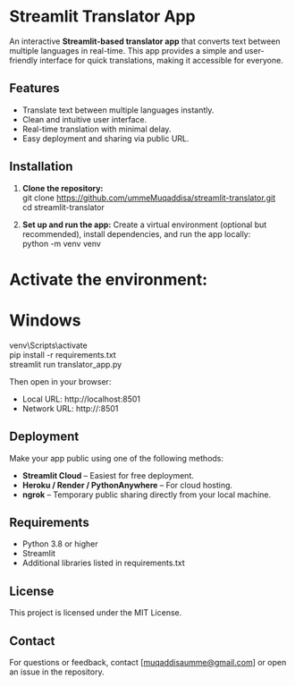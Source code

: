 # Streamlit Translator App
An interactive **Streamlit-based translator app** that converts text between multiple languages in real-time. This app provides a simple and user-friendly interface for quick translations, making it accessible for everyone.

## Features
- Translate text between multiple languages instantly.
- Clean and intuitive user interface.
- Real-time translation with minimal delay.
- Easy deployment and sharing via public URL.


## Installation
1. **Clone the repository:**  
git clone https://github.com/ummeMuqaddisa/streamlit-translator.git  
cd streamlit-translator

2. **Set up and run the app:** Create a virtual environment (optional but recommended), install dependencies, and run the app locally:  
python -m venv venv  
# Activate the environment:  
# Windows  
venv\Scripts\activate  
pip install -r requirements.txt  
streamlit run translator_app.py  

Then open in your browser:  
- Local URL: http://localhost:8501  
- Network URL: http://<your-local-IP>:8501

## Deployment
Make your app public using one of the following methods:  
- **Streamlit Cloud** – Easiest for free deployment.  
- **Heroku / Render / PythonAnywhere** – For cloud hosting.  
- **ngrok** – Temporary public sharing directly from your local machine.

## Requirements
- Python 3.8 or higher  
- Streamlit  
- Additional libraries listed in requirements.txt


## License
This project is licensed under the MIT License.

## Contact
For questions or feedback, contact [muqaddisaumme@gmail.com] or open an issue in the repository.

   
